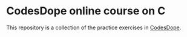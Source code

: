 # CodesDope online course on C

This repository is a collection of the practice exercises in [CodesDope](https://www.codesdope.com/practice/).